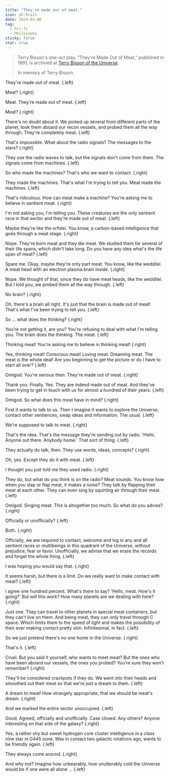```yaml
---
title: "They're made out of meat."
icon: ph:brain
date: 2024-02-06
tag:
  - Sci-fi
  - Philosophy
sticky: false
star: true
---
```


> Terry Bisson's one-act play, "They're Made Out of Meat," published in 1991, is archived at [Terry Bisson of the Universe](http://www.terrybisson.com/theyre-made-out-of-meat-2/).
>
> In memory of Terry Bisson.

<!-- more -->

<style scoped>
.left {
  @apply bg-zinc-100 dark:bg-zinc-800 rounded-md rounded-tl-none px-4 py-2 w-fit;
}
.right {
  @apply bg-emerald-100 dark:bg-emerald-800 rounded-md rounded-tr-none px-4 py-2 w-fit ml-auto;
}
</style>

They're made out of meat. {.left}

Meat? {.right}

Meat. They're made out of meat. {.left}

Meat? {.right}

There's no doubt about it. We picked up several from different parts of the planet, took them aboard our recon vessels, and probed them all the way through. They're completely meat. {.left}

That's impossible. What about the radio signals? The messages to the stars? {.right}

They use the radio waves to talk, but the signals don't come from them. The signals come from machines. {.left}

So who made the machines? That's who we want to contact. {.right}

They made the machines. That's what I'm trying to tell you. Meat made the machines. {.left}

That's ridiculous. How can meat make a machine? You're asking me to believe in sentient meat. {.right}

I'm not asking you, I'm telling you. These creatures are the only sentient race in that sector and they're made out of meat. {.left}

Maybe they're like the orfolei. You know, a carbon-based intelligence that goes through a meat stage. {.right}

Nope. They're born meat and they die meat. We studied them for several of their life spans, which didn't take long. Do you have any idea what's the life span of meat? {.left}

Spare me. Okay, maybe they're only part meat. You know, like the weddilei. A meat head with an electron plasma brain inside. {.right}

Nope. We thought of that, since they do have meat heads, like the weddilei. But I told you, we probed them all the way through. {.left}

No brain? {.right}

Oh, there's a brain all right. It's just that the brain is made out of meat! That's what I've been trying to tell you. {.left}

So ... what does the thinking? {.right}

You're not getting it, are you? You're refusing to deal with what I'm telling you. The brain does the thinking. The meat. {.left}

Thinking meat! You're asking me to believe in thinking meat! {.right}

Yes, thinking meat! Conscious meat! Loving meat. Dreaming meat. The meat is the whole deal! Are you beginning to get the picture or do I have to start all over? {.left}

Omigod. You're serious then. They're made out of meat. {.right}

Thank you. Finally. Yes. They are indeed made out of meat. And they've been trying to get in touch with us for almost a hundred of their years. {.left}

Omigod. So what does this meat have in mind? {.right}

First it wants to talk to us. Then I imagine it wants to explore the Universe, contact other sentiences, swap ideas and information. The usual. {.left}

We're supposed to talk to meat. {.right}

That's the idea. That's the message they're sending out by radio. 'Hello. Anyone out there. Anybody home.' That sort of thing. {.left}

They actually do talk, then. They use words, ideas, concepts? {.right}

Oh, yes. Except they do it with meat. {.left}

I thought you just told me they used radio. {.right}

They do, but what do you think is on the radio? Meat sounds. You know how when you slap or flap meat, it makes a noise? They talk by flapping their meat at each other. They can even sing by squirting air through their meat. {.left}

Omigod. Singing meat. This is altogether too much. So what do you advise? {.right}

Officially or unofficially? {.left}

Both. {.right}

Officially, we are required to contact, welcome and log in any and all sentient races or multibeings in this quadrant of the Universe, without prejudice, fear or favor. Unofficially, we advise that we erase the records and forget the whole thing. {.left}

I was hoping you would say that. {.right}

It seems harsh, but there is a limit. Do we really want to make contact with meat? {.left}

I agree one hundred percent. What's there to say? 'Hello, meat. How's it going?' But will this work? How many planets are we dealing with here? {.right}

Just one. They can travel to other planets in special meat containers, but they can't live on them. And being meat, they can only travel through C space. Which limits them to the speed of light and makes the possibility of their ever making contact pretty slim. Infinitesimal, in fact. {.left}

So we just pretend there's no one home in the Universe. {.right}

That's it. {.left}

Cruel. But you said it yourself, who wants to meet meat? But the ones who have been aboard our vessels, the ones you probed? You're sure they won't remember? {.right}

They'll be considered crackpots if they do. We went into their heads and smoothed out their meat so that we're just a dream to them. {.left}

A dream to meat! How strangely appropriate, that we should be meat's dream. {.right}

And we marked the entire sector unoccupied. {.left}

Good. Agreed, officially and unofficially. Case closed. Any others? Anyone interesting on that side of the galaxy? {.right}

Yes, a rather shy but sweet hydrogen core cluster intelligence in a class nine star in G445 zone. Was in contact two galactic rotations ago, wants to be friendly again. {.left}

They always come around. {.right}

And why not? Imagine how unbearably, how unutterably cold the Universe would be if one were all alone ... {.left}

